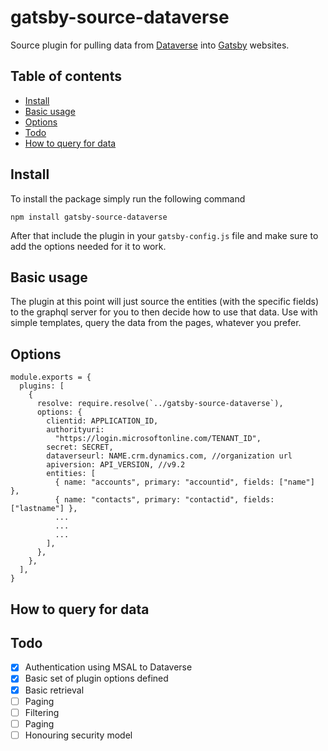 # gatsby-source-dataverse

Source plugin for pulling data from [Dataverse](https://powerplatform.microsoft.com/en-us/dataverse/) into [Gatsby](https://www.gatsbyjs.org/) websites.

## Table of contents

- [Install](#install)
- [Basic usage](#basic-usage)
- [Options](#options)
- [Todo](#todo)
- [How to query for data](#how-to-query-for-data)

## Install

To install the package simply run the following command

```
npm install gatsby-source-dataverse
```

After that include the plugin in your `gatsby-config.js` file and make sure to add the options needed for it to work.

## Basic usage

The plugin at this point will just source the entities (with the specific fields) to the graphql server for you to then decide how to use that data. Use with simple templates, query the data from the pages, whatever you prefer.

## Options

```
module.exports = {
  plugins: [
    {
      resolve: require.resolve(`../gatsby-source-dataverse`),
      options: {
        clientid: APPLICATION_ID,
        authorityuri:
          "https://login.microsoftonline.com/TENANT_ID",
        secret: SECRET,
        dataverseurl: NAME.crm.dynamics.com, //organization url
        apiversion: API_VERSION, //v9.2
        entities: [
          { name: "accounts", primary: "accountid", fields: ["name"] },
          { name: "contacts", primary: "contactid", fields: ["lastname"] },
          ...
          ...
          ...
        ],
      },
    },
  ],
}
```

## How to query for data

## Todo

- [x] Authentication using MSAL to Dataverse
- [x] Basic set of plugin options defined
- [x] Basic retrieval
- [ ] Paging
- [ ] Filtering
- [ ] Paging
- [ ] Honouring security model
